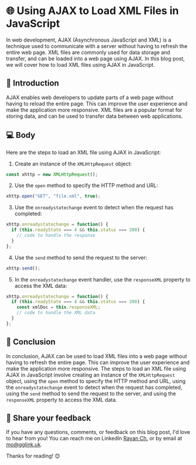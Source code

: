 
# 🌐 Using AJAX to Load XML Files in JavaScript

In web development, AJAX (Asynchronous JavaScript and XML) is a technique used to communicate with a server without having to refresh the entire web page. XML files are commonly used for data storage and transfer, and can be loaded into a web page using AJAX. In this blog post, we will cover how to load XML files using AJAX in JavaScript.

## 📜 Introduction

AJAX enables web developers to update parts of a web page without having to reload the entire page. This can improve the user experience and make the application more responsive. XML files are a popular format for storing data, and can be used to transfer data between web applications.

## 💻 Body

Here are the steps to load an XML file using AJAX in JavaScript:

1. Create an instance of the `XMLHttpRequest` object:

```javascript
const xhttp = new XMLHttpRequest();
```

2. Use the `open` method to specify the HTTP method and URL:

```javascript
xhttp.open("GET", "file.xml", true);
```

3. Use the `onreadystatechange` event to detect when the request has completed:

```javascript
xhttp.onreadystatechange = function() {
  if (this.readyState === 4 && this.status === 200) {
    // code to handle the response
  }
};
```

4. Use the `send` method to send the request to the server:

```javascript
xhttp.send();
```

5. In the `onreadystatechange` event handler, use the `responseXML` property to access the XML data:

```javascript
xhttp.onreadystatechange = function() {
  if (this.readyState === 4 && this.status === 200) {
    const xmlDoc = this.responseXML;
    // code to handle the XML data
  }
};
```

## 🎉 Conclusion

In conclusion, AJAX can be used to load XML files into a web page without having to refresh the entire page. This can improve the user experience and make the application more responsive. The steps to load an XML file using AJAX in JavaScript involve creating an instance of the `XMLHttpRequest` object, using the `open` method to specify the HTTP method and URL, using the `onreadystatechange` event to detect when the request has completed, using the `send` method to send the request to the server, and using the `responseXML` property to access the XML data.

## 📣 Share your feedback


If you have any questions, comments, or feedback on this blog post, I'd love to hear from you! You can reach me on LinkedIn [Rayan Ch.](https://www.linkedin.com/in/rayan-ch-b787ab224/) or by email at [mo@gglink.uk](mailto:mo@gglink.uk).

Thanks for reading! 😊
